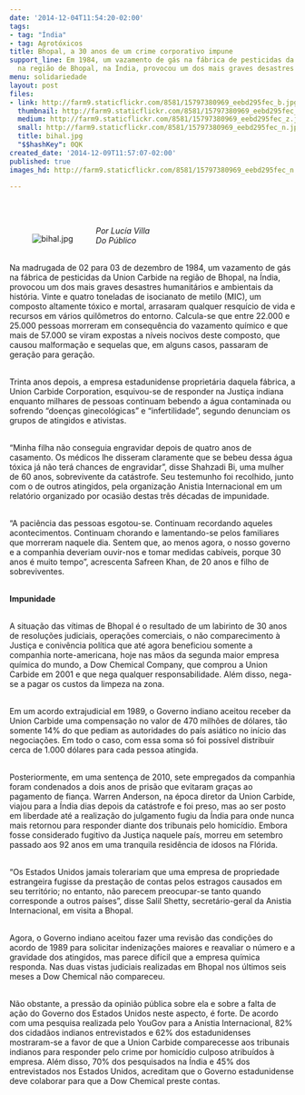 ```yaml
---
date: '2014-12-04T11:54:20-02:00'
tags:
- tag: "Índia"
- tag: Agrotóxicos
title: Bhopal, a 30 anos de um crime corporativo impune
support_line: Em 1984, um vazamento de gás na fábrica de pesticidas da Union Carbide
  na região de Bhopal, na Índia, provocou um dos mais graves desastres humanitários.
menu: solidariedade
layout: post
files:
- link: http://farm9.staticflickr.com/8581/15797380969_eebd295fec_b.jpg
  thumbnail: http://farm9.staticflickr.com/8581/15797380969_eebd295fec_t.jpg
  medium: http://farm9.staticflickr.com/8581/15797380969_eebd295fec_z.jpg
  small: http://farm9.staticflickr.com/8581/15797380969_eebd295fec_n.jpg
  title: bihal.jpg
  "$$hashKey": 0QK
created_date: '2014-12-09T11:57:07-02:00'
published: true
images_hd: http://farm9.staticflickr.com/8581/15797380969_eebd295fec_n.jpg

---
```

<p><br />
&nbsp;</p>

<figure class="image" style="float:left"><img alt="bihal.jpg" src="http://farm9.staticflickr.com/8581/15797380969_eebd295fec_b.jpg" />
<figcaption></figcaption>
</figure>

<p><em>Por Luc&iacute;a Villa<br />
Do P&uacute;blico</em></p>

<p><br />
Na madrugada de 02 para 03 de dezembro de 1984, um vazamento de g&aacute;s na f&aacute;brica de pesticidas da Union Carbide na regi&atilde;o de Bhopal, na &Iacute;ndia, provocou um dos mais graves desastres humanit&aacute;rios e ambientais da hist&oacute;ria. Vinte e quatro toneladas de isocianato de metilo (MIC), um composto altamente t&oacute;xico e mortal, arrasaram qualquer resqu&iacute;cio de vida e recursos em v&aacute;rios quil&ocirc;metros do entorno. Calcula-se que entre 22.000 e 25.000 pessoas morreram em consequ&ecirc;ncia do vazamento qu&iacute;mico e que mais de 57.000 se viram expostas a n&iacute;veis nocivos deste composto, que causou malforma&ccedil;&atilde;o e sequelas que, em alguns casos, passaram de gera&ccedil;&atilde;o para gera&ccedil;&atilde;o.</p>

<p><br />
Trinta anos depois, a empresa estadunidense propriet&aacute;ria daquela f&aacute;brica, a Union Carbide Corporation, esquivou-se de responder na Justi&ccedil;a indiana enquanto milhares de pessoas continuam bebendo a &aacute;gua contaminada ou sofrendo &ldquo;doen&ccedil;as ginecol&oacute;gicas&rdquo; e &ldquo;infertilidade&rdquo;, segundo denunciam os grupos de atingidos e ativistas.</p>

<p><br />
&ldquo;Minha filha n&atilde;o conseguia engravidar depois de quatro anos de casamento. Os m&eacute;dicos lhe disseram claramente que se bebeu dessa &aacute;gua t&oacute;xica j&aacute; n&atilde;o ter&aacute; chances de engravidar&rdquo;, disse Shahzadi Bi, uma mulher de 60 anos, sobrevivente da cat&aacute;strofe. Seu testemunho foi recolhido, junto com o de outros atingidos, pela organiza&ccedil;&atilde;o Anistia Internacional em um relat&oacute;rio organizado por ocasi&atilde;o destas tr&ecirc;s d&eacute;cadas de impunidade.</p>

<p><br />
&ldquo;A paci&ecirc;ncia das pessoas esgotou-se. Continuam recordando aqueles acontecimentos. Continuam chorando e lamentando-se pelos familiares que morreram naquele dia. Sentem que, ao menos agora, o nosso governo e a companhia deveriam ouvir-nos e tomar medidas cab&iacute;veis, porque 30 anos &eacute; muito tempo&rdquo;, acrescenta Safreen Khan, de 20 anos e filho de sobreviventes.</p>

<p><br />
<strong>Impunidade</strong></p>

<p><br />
A situa&ccedil;&atilde;o das v&iacute;timas de Bhopal &eacute; o resultado de um labirinto de 30 anos de resolu&ccedil;&otilde;es judiciais, opera&ccedil;&otilde;es comerciais, o n&atilde;o comparecimento &agrave; Justi&ccedil;a e coniv&ecirc;ncia pol&iacute;tica que at&eacute; agora beneficiou somente a companhia norte-americana, hoje nas m&atilde;os da segunda maior empresa qu&iacute;mica do mundo, a Dow Chemical Company, que comprou a Union Carbide em 2001 e que nega qualquer responsabilidade. Al&eacute;m disso, nega-se a pagar os custos da limpeza na zona.</p>

<p><br />
Em um acordo extrajudicial em 1989, o Governo indiano aceitou receber da Union Carbide uma compensa&ccedil;&atilde;o no valor de 470 milh&otilde;es de d&oacute;lares, t&atilde;o somente 14% do que pediam as autoridades do pa&iacute;s asi&aacute;tico no in&iacute;cio das negocia&ccedil;&otilde;es. Em todo o caso, com essa soma s&oacute; foi poss&iacute;vel distribuir cerca de 1.000 d&oacute;lares para cada pessoa atingida.</p>

<p><br />
Posteriormente, em uma senten&ccedil;a de 2010, sete empregados da companhia foram condenados a dois anos de pris&atilde;o que evitaram gra&ccedil;as ao pagamento de fian&ccedil;a. Warren Anderson, na &eacute;poca diretor da Union Carbide, viajou para a &Iacute;ndia dias depois da cat&aacute;strofe e foi preso, mas ao ser posto em liberdade at&eacute; a realiza&ccedil;&atilde;o do julgamento fugiu da &Iacute;ndia para onde nunca mais retornou para responder diante dos tribunais pelo homic&iacute;dio. Embora fosse considerado fugitivo da Justi&ccedil;a naquele pa&iacute;s, morreu em setembro passado aos 92 anos em uma tranquila resid&ecirc;ncia de idosos na Fl&oacute;rida.</p>

<p><br />
&ldquo;Os Estados Unidos jamais tolerariam que uma empresa de propriedade estrangeira fugisse da presta&ccedil;&atilde;o de contas pelos estragos causados em seu territ&oacute;rio; no entanto, n&atilde;o parecem preocupar-se tanto quando corresponde a outros pa&iacute;ses&rdquo;, disse Salil Shetty, secret&aacute;rio-geral da Anistia Internacional, em visita a Bhopal.</p>

<p><br />
Agora, o Governo indiano aceitou fazer uma revis&atilde;o das condi&ccedil;&otilde;es do acordo de 1989 para solicitar indeniza&ccedil;&otilde;es maiores e reavaliar o n&uacute;mero e a gravidade dos atingidos, mas parece dif&iacute;cil que a empresa qu&iacute;mica responda. Nas duas vistas judiciais realizadas em Bhopal nos &uacute;ltimos seis meses a Dow Chemical n&atilde;o compareceu.</p>

<p><br />
N&atilde;o obstante, a press&atilde;o da opini&atilde;o p&uacute;blica sobre ela e sobre a falta de a&ccedil;&atilde;o do Governo dos Estados Unidos neste aspecto, &eacute; forte. De acordo com uma pesquisa realizada pelo YouGov para a Anistia Internacional, 82% dos cidad&atilde;os indianos entrevistados e 62% dos estadunidenses mostraram-se a favor de que a Union Carbide comparecesse aos tribunais indianos para responder pelo crime por homic&iacute;dio culposo atribu&iacute;dos &agrave; empresa. Al&eacute;m disso, 70% dos pesquisados na &Iacute;ndia e 45% dos entrevistados nos Estados Unidos, acreditam que o Governo estadunidense deve colaborar para que a Dow Chemical preste contas.</p>
